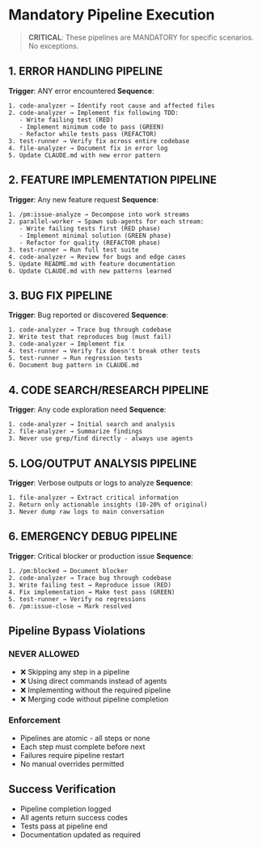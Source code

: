 # Mandatory Pipeline Execution

> **CRITICAL**: These pipelines are MANDATORY for specific scenarios. No exceptions.

## 1. ERROR HANDLING PIPELINE

**Trigger**: ANY error encountered
**Sequence**:

```
1. code-analyzer → Identify root cause and affected files
2. code-analyzer → Implement fix following TDD:
   - Write failing test (RED)
   - Implement minimum code to pass (GREEN)
   - Refactor while tests pass (REFACTOR)
3. test-runner → Verify fix across entire codebase
4. file-analyzer → Document fix in error log
5. Update CLAUDE.md with new error pattern
```

## 2. FEATURE IMPLEMENTATION PIPELINE

**Trigger**: Any new feature request
**Sequence**:

```
1. /pm:issue-analyze → Decompose into work streams
2. parallel-worker → Spawn sub-agents for each stream:
   - Write failing tests first (RED phase)
   - Implement minimal solution (GREEN phase)
   - Refactor for quality (REFACTOR phase)
3. test-runner → Run full test suite
4. code-analyzer → Review for bugs and edge cases
5. Update README.md with feature documentation
6. Update CLAUDE.md with new patterns learned
```

## 3. BUG FIX PIPELINE

**Trigger**: Bug reported or discovered
**Sequence**:

```
1. code-analyzer → Trace bug through codebase
2. Write test that reproduces bug (must fail)
3. code-analyzer → Implement fix
4. test-runner → Verify fix doesn't break other tests
5. test-runner → Run regression tests
6. Document bug pattern in CLAUDE.md
```

## 4. CODE SEARCH/RESEARCH PIPELINE

**Trigger**: Any code exploration need
**Sequence**:

```
1. code-analyzer → Initial search and analysis
2. file-analyzer → Summarize findings
3. Never use grep/find directly - always use agents
```

## 5. LOG/OUTPUT ANALYSIS PIPELINE

**Trigger**: Verbose outputs or logs to analyze
**Sequence**:

```
1. file-analyzer → Extract critical information
2. Return only actionable insights (10-20% of original)
3. Never dump raw logs to main conversation
```

## 6. EMERGENCY DEBUG PIPELINE

**Trigger**: Critical blocker or production issue
**Sequence**:

```
1. /pm:blocked → Document blocker
2. code-analyzer → Trace bug through codebase
3. Write failing test → Reproduce issue (RED)
4. Fix implementation → Make test pass (GREEN)
5. test-runner → Verify no regressions
6. /pm:issue-close → Mark resolved
```

## Pipeline Bypass Violations

### NEVER ALLOWED

- ❌ Skipping any step in a pipeline
- ❌ Using direct commands instead of agents
- ❌ Implementing without the required pipeline
- ❌ Merging code without pipeline completion

### Enforcement

- Pipelines are atomic - all steps or none
- Each step must complete before next
- Failures require pipeline restart
- No manual overrides permitted

## Success Verification

- Pipeline completion logged
- All agents return success codes
- Tests pass at pipeline end
- Documentation updated as required
